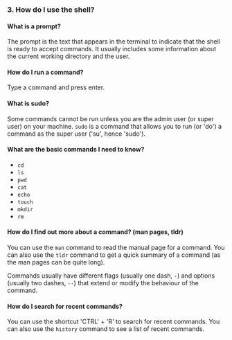 ### 3. How do I use the shell?
#### What is a prompt?
The prompt is the text that appears in the terminal to indicate that the shell is ready to accept commands. It usually includes some information about the current working directory and the user.

#### How do I run a command?
Type a command and press enter.

#### What is sudo?
Some commands cannot be run unless you are the admin user (or super user) on your machine. `sudo` is a command that allows you to run (or 'do') a command as the super user ('su', hence 'sudo').

#### What are the basic commands I need to know?
* `cd`
* `ls`
* `pwd`
* `cat`
* `echo`
* `touch`
* `mkdir`
* `rm`

#### How do I find out more about a command? (man pages, tldr)
You can use the `man` command to read the manual page for a command. You can also use the `tldr` command to get a quick summary of a command (as the man pages can be quite long).

Commands usually have different flags (usually one dash, `-`) and options (usually two dashes, `--`) that extend or modify the behaviour of the command.

#### How do I search for recent commands?

You can use the shortcut 'CTRL' + 'R' to search for recent commands. You can also use the `history` command to see a list of recent commands.

